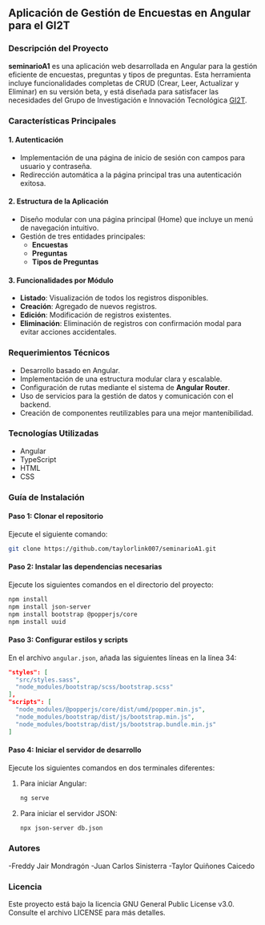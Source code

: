 ## Aplicación de Gestión de Encuestas en Angular para el GI2T

### Descripción del Proyecto
**seminarioA1** es una aplicación web desarrollada en Angular para la gestión eficiente de encuestas, preguntas y tipos de preguntas. Esta herramienta incluye funcionalidades completas de CRUD (Crear, Leer, Actualizar y Eliminar) en su versión beta, y está diseñada para satisfacer las necesidades del Grupo de Investigación e Innovación Tecnológica [GI2T](https://gi2t.org/inicio).

### Características Principales

#### 1. Autenticación
- Implementación de una página de inicio de sesión con campos para usuario y contraseña.
- Redirección automática a la página principal tras una autenticación exitosa.

#### 2. Estructura de la Aplicación
- Diseño modular con una página principal (Home) que incluye un menú de navegación intuitivo.
- Gestión de tres entidades principales:
  - **Encuestas**
  - **Preguntas**
  - **Tipos de Preguntas**

#### 3. Funcionalidades por Módulo
- **Listado**: Visualización de todos los registros disponibles.
- **Creación**: Agregado de nuevos registros.
- **Edición**: Modificación de registros existentes.
- **Eliminación**: Eliminación de registros con confirmación modal para evitar acciones accidentales.

### Requerimientos Técnicos
- Desarrollo basado en Angular.
- Implementación de una estructura modular clara y escalable.
- Configuración de rutas mediante el sistema de **Angular Router**.
- Uso de servicios para la gestión de datos y comunicación con el backend.
- Creación de componentes reutilizables para una mejor mantenibilidad.

### Tecnologías Utilizadas
- Angular
- TypeScript
- HTML
- CSS

### Guía de Instalación

#### Paso 1: Clonar el repositorio
Ejecute el siguiente comando:
```bash
git clone https://github.com/taylorlink007/seminarioA1.git
```

#### Paso 2: Instalar las dependencias necesarias
Ejecute los siguientes comandos en el directorio del proyecto:
```bash
npm install
npm install json-server
npm install bootstrap @popperjs/core
npm install uuid
```

#### Paso 3: Configurar estilos y scripts
En el archivo `angular.json`, añada las siguientes líneas en la línea 34:
```json
"styles": [
  "src/styles.sass",
  "node_modules/bootstrap/scss/bootstrap.scss"
],
"scripts": [
  "node_modules/@popperjs/core/dist/umd/popper.min.js",
  "node_modules/bootstrap/dist/js/bootstrap.min.js",
  "node_modules/bootstrap/dist/js/bootstrap.bundle.min.js"
]
```

#### Paso 4: Iniciar el servidor de desarrollo
Ejecute los siguientes comandos en dos terminales diferentes:
1. Para iniciar Angular:
   ```bash
   ng serve
   ```
2. Para iniciar el servidor JSON:
   ```bash
   npx json-server db.json
   ```

### Autores
-Freddy Jair Mondragón
-Juan Carlos Sinisterra
-Taylor Quiñones Caicedo

### Licencia
Este proyecto está bajo la licencia GNU General Public License v3.0. Consulte el archivo LICENSE para más detalles.

